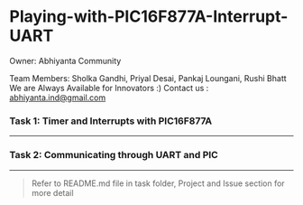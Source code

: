 # Playing-with-PIC16F877A-Interrupt-UART
Owner: Abhiyanta Community

Team Members: Sholka Gandhi, Priyal Desai, Pankaj Loungani, Rushi Bhatt
We are Always Available for Innovators :) Contact us : abhiyanta.ind@gmail.com

### Task 1: Timer and Interrupts with PIC16F877A
------------------------------------------------
### Task 2: Communicating through UART and PIC
------------------------------------------------

> Refer to README.md file in task folder, Project and Issue section for more detail

